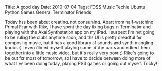 Title: A good day
Date: 2010-07-04
Tags: FOSS Music Techie Ubuntu Python Games General Terminator Friends

Today has been about creating, not consuming. Apart from half-watching Primal Fear with Rike, I have spent the day fixing bugs in Terminator and playing with the Akai Synthstation app on my iPad. I suspect I'm not going to be ruling the clubs anytime soon, and the UI is pretty dreadful for composing music, but it has a good library of sounds and synth mangling knobs :)
I even filmed myself playing some of the parts and edited them together into a little music video, but it's really very poor ;)
Rike's going to be out for most of tomorrow, so I have to decide between doing more of what I've been doing today, playing PS3 games or going out myself. Tricky!
